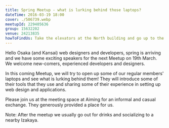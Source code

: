 ```yaml
---
title: Spring Meetup - what is lurking behind those laptops?
dateTime: 2016-03-19 18:00
cover: ./506739.webp
meetupId: 229405636
group: 15632202
venue: 24213835
howToFindUs: Take the elevators at the North building and go up to the 9th floor. After that you need to take another elevator to go to the 18th floor.
---
```


Hello Osaka (and Kansai) web designers and developers, spring is arriving and we have some exciting speakers for the next Meetup on 19th March. We welcome new-comers, experienced developers and designers.

In this coming Meetup, we will try to open up some of our regular members' laptops and see what is lurking behind them! They will introduce some of their tools that they use and sharing some of their experience in setting up web design and applications.

Please join us at the meeting space at Aiming for an informal and casual exchange. They generously provided a place for us.

Note: After the meetup we usually go out for drinks and socializing to a nearby Izakaya.
